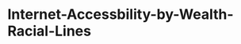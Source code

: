 # Internet-Accessbility-by-Wealth-Racial-Lines

<object data="final-report.pdf" type="application/pdf" width="100%">
</object>

